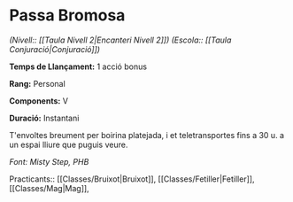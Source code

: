 # Passa Bromosa

*(Nivell:: [[Taula Nivell 2|Encanteri Nivell 2]]) (Escola:: [[Taula Conjuració|Conjuració]])*

**Temps de Llançament:** 1 acció bonus

**Rang:** Personal

**Components:** V

**Duració:** Instantani

T'envoltes breument per boirina platejada, i et teletransportes fins a 30 u. a un espai lliure que puguis veure.


*Font: Misty Step, PHB*



Practicants:: [[Classes/Bruixot|Bruixot]], [[Classes/Fetiller|Fetiller]], [[Classes/Mag|Mag]],
